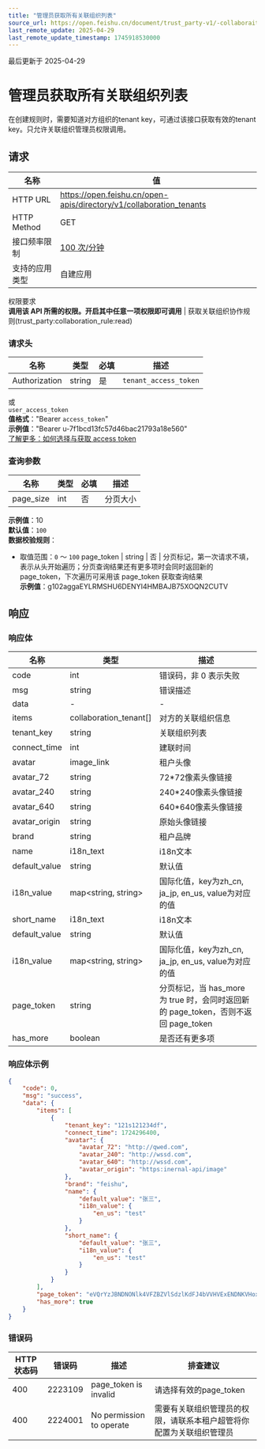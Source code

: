 ```yaml
---
title: "管理员获取所有关联组织列表"
source_url: https://open.feishu.cn/document/trust_party-v1/-collaboraiton-organization/list-2
last_remote_update: 2025-04-29
last_remote_update_timestamp: 1745918530000
---
```

最后更新于 2025-04-29

# 管理员获取所有关联组织列表

在创建规则时，需要知道对方组织的tenant key，可通过该接口获取有效的tenant key。只允许关联组织管理员权限调用。

## 请求
名称 | 值
---|---
HTTP URL | https://open.feishu.cn/open-apis/directory/v1/collaboration_tenants
HTTP Method | GET
接口频率限制 | [100 次/分钟](https://open.feishu.cn/document/ukTMukTMukTM/uUzN04SN3QjL1cDN)
支持的应用类型 | 自建应用
权限要求  
            **调用该 API 所需的权限。开启其中任意一项权限即可调用** | 获取关联组织协作规则(trust_party:collaboration_rule:read)

### 请求头

名称 | 类型 | 必填 | 描述
--- | --- | --- | ---
Authorization | string | 是 | `tenant_access_token`  
或  
`user_access_token`  
**值格式**："Bearer `access_token`"  
**示例值**："Bearer u-7f1bcd13fc57d46bac21793a18e560"  
[了解更多：如何选择与获取 access token](https://open.feishu.cn/document/uAjLw4CM/ugTN1YjL4UTN24CO1UjN/trouble-shooting/how-to-choose-which-type-of-token-to-use)

### 查询参数

名称 | 类型 | 必填 | 描述
--- | --- | --- | ---
page_size | int | 否 | 分页大小  
**示例值**：10  
**默认值**：`100`  
**数据校验规则**：  
- 取值范围：`0` ～ `100`
page_token | string | 否 | 分页标记，第一次请求不填，表示从头开始遍历；分页查询结果还有更多项时会同时返回新的 page_token，下次遍历可采用该 page_token 获取查询结果  
**示例值**：g102aggaEYLRMSHU6DENYI4HMBAJB75XOQN2CUTV

## 响应

### 响应体

名称 | 类型 | 描述
--- | --- | ---
code | int | 错误码，非 0 表示失败
msg | string | 错误描述
data | \- | \-
items | collaboration_tenant\[\] | 对方的关联组织信息
tenant_key | string | 关联组织列表
connect_time | int | 建联时间
avatar | image_link | 租户头像
avatar_72 | string | 72*72像素头像链接
avatar_240 | string | 240*240像素头像链接
avatar_640 | string | 640*640像素头像链接
avatar_origin | string | 原始头像链接
brand | string | 租户品牌
name | i18n_text | i18n文本
default_value | string | 默认值
i18n_value | map&lt;string, string&gt; | 国际化值，key为zh_cn, ja_jp, en_us, value为对应的值
short_name | i18n_text | i18n文本
default_value | string | 默认值
i18n_value | map&lt;string, string&gt; | 国际化值，key为zh_cn, ja_jp, en_us, value为对应的值
page_token | string | 分页标记，当 has_more 为 true 时，会同时返回新的 page_token，否则不返回 page_token
has_more | boolean | 是否还有更多项

### 响应体示例
```json
{
    "code": 0,
    "msg": "success",
    "data": {
        "items": [
            {
                "tenant_key": "121s121234df",
                "connect_time": 1724296400,
                "avatar": {
                    "avatar_72": "http://qwed.com",
                    "avatar_240": "http://wssd.com",
                    "avatar_640": "http://wssd.com",
                    "avatar_origin": "https:inernal-api/image"
                },
                "brand": "feishu",
                "name": {
                    "default_value": "张三",
                    "i18n_value": {
                        "en_us": "test"
                    }
                },
                "short_name": {
                    "default_value": "张三",
                    "i18n_value": {
                        "en_us": "test"
                    }
                }
            }
        ],
        "page_token": "eVQrYzJBNDNONlk4VFZBZVlSdzlKdFJ4bVVHVExENDNKVHoxaVdiVnViQT0=",
        "has_more": true
    }
}
```

### 错误码

HTTP状态码 | 错误码 | 描述 | 排查建议
--- | --- | --- | ---
400 | 2223109 | page_token is invalid | 请选择有效的page_token
400 | 2224001 | No permission to operate | 需要有关联组织管理员的权限，请联系本租户超管将你配置为关联组织管理员
